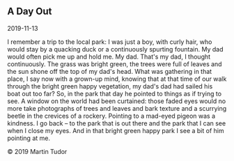 ## A Day Out

<time>2019-11-13</time>

I remember a trip to the local park: I was just a boy, with curly hair, who would stay by a quacking duck or a continuously spurting fountain. My dad would often pick me up and hold me. My dad. That's my dad, I thought continuously.
The grass was bright green, the trees were full of leaves and the sun shone off the top of my dad's head.
What was gathering in that place, I say now with a grown-up mind, knowing that at that time of our walk through the bright green happy vegetation, my dad's dad had sailed his boat out too far? So, in the park that day he pointed to things as if trying to see.
A window on the world had been curtained: those faded eyes would no more take photographs of trees and leaves and bark texture and a scurrying beetle in the crevices of a rockery. Pointing to a mad-eyed pigeon was a kindness.
I go back – to the park that is out there and the park that I can see when I close my eyes. And in that bright green happy park I see a bit of him pointing at me.

&copy; 2019 Martin Tudor
